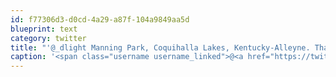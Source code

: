 ```yaml
---
id: f77306d3-d0cd-4a29-a87f-104a9849aa5d
blueprint: text
category: twitter
title: "'@_dlight Manning Park, Coquihalla Lakes, Kentucky-Alleyne. That last one is nice and kind of out of the way."
caption: '<span class="username username_linked">@<a href="https://twitter.com/_dlight" title="Битюцкий Корнилий">_dlight</a></span> Manning Park, Coquihalla Lakes, Kentucky-Alleyne. That last one is nice and kind of out of the way.'
---
```

